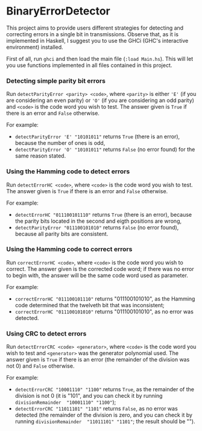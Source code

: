 # BinaryErrorDetector

This project aims to provide users different strategies for detecting and correcting errors in a single bit in transmissions. 
Observe that, as it is implemented in Haskell, I suggest you to use the GHCi (GHC's interactive environment) installed.

First of all, run `ghci` and then load the main file (`:load Main.hs`). This will let you use functions implemented in all files contained in this project.

### Detecting simple parity bit errors

Run `detectParityError <parity> <code>`, where `<parity>` is either `'E'` (if you are considering an even parity) or `'O'` (if you are considering an odd parity) and `<code>` is the code word you wish to test. The answer given is `True` if there is an error and `False` otherwise.

For example: 
- `detectParityError 'E' "10101011"` returns `True` (there is an error), because the number of ones is odd,
- `detectParityError 'O' "10101011"` returns `False` (no error found) for the same reason stated.

### Using the Hamming code to detect errors

Run `detectErrorHC <code>`, where `<code>` is the code word you wish to test. The answer given is `True` if there is an error and `False` otherwise.

For example: 
- `detectErrorHC "011100101110"` returns `True` (there is an error), because the parity bits located in the second and eigth positions are wrong,
- `detectParityError "011100101010"` returns `False` (no error found), because all parity bits are consistent.

### Using the Hamming code to correct errors

Run `correctErrorHC <code>`, where `<code>` is the code word you wish to correct. The answer given is the corrected code word; if there was no error to begin with, the answer will be the same code word used as parameter.

For example: 
- `correctErrorHC "011100101110"` returns "011100101010", as the Hamming code determined that the twelveth bit that was inconsistent;
- `correctErrorHC "011100101010"` returns "011100101010", as no error was detected.

### Using CRC to detect errors

Run `detectErrorCRC <code> <generator>`, where `<code>` is the code word you wish to test and `<generator>` was the generator polynomial used. The answer given is `True` if there is an error (the remainder of the division was not 0) and `False` otherwise.

For example: 
- `detectErrorCRC "10001110" "1100"` returns `True`, as the remainder of the division is not 0 (it is "101", and you can check it by running `divisionRemainder  "10001110" "1100"`);
- `detectErrorCRC "11011101" "1101"` returns `False`, as no error was detected (the remainder of the division is zero, and you can check it by running `divisionRemainder  "11011101" "1101"`; the result should be "").
